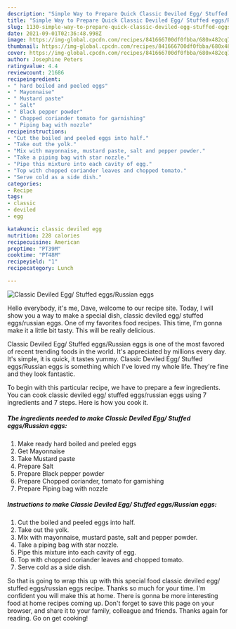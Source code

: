 ```yaml
---
description: "Simple Way to Prepare Quick Classic Deviled Egg/ Stuffed eggs/Russian eggs"
title: "Simple Way to Prepare Quick Classic Deviled Egg/ Stuffed eggs/Russian eggs"
slug: 1130-simple-way-to-prepare-quick-classic-deviled-egg-stuffed-eggs-russian-eggs
date: 2021-09-01T02:36:48.998Z
image: https://img-global.cpcdn.com/recipes/841666700df0fbba/680x482cq70/classic-deviled-egg-stuffed-eggsrussian-eggs-recipe-main-photo.jpg
thumbnail: https://img-global.cpcdn.com/recipes/841666700df0fbba/680x482cq70/classic-deviled-egg-stuffed-eggsrussian-eggs-recipe-main-photo.jpg
cover: https://img-global.cpcdn.com/recipes/841666700df0fbba/680x482cq70/classic-deviled-egg-stuffed-eggsrussian-eggs-recipe-main-photo.jpg
author: Josephine Peters
ratingvalue: 4.4
reviewcount: 21686
recipeingredient:
- " hard boiled and peeled eggs"
- " Mayonnaise"
- " Mustard paste"
- " Salt"
- " Black pepper powder"
- " Chopped coriander tomato for garnishing"
- " Piping bag with nozzle"
recipeinstructions:
- "Cut the boiled and peeled eggs into half."
- "Take out the yolk."
- "Mix with mayonnaise, mustard paste, salt and pepper powder."
- "Take a piping bag with star nozzle."
- "Pipe this mixture into each cavity of egg."
- "Top with chopped coriander leaves and chopped tomato."
- "Serve cold as a side dish."
categories:
- Recipe
tags:
- classic
- deviled
- egg

katakunci: classic deviled egg 
nutrition: 228 calories
recipecuisine: American
preptime: "PT39M"
cooktime: "PT48M"
recipeyield: "1"
recipecategory: Lunch

---
```



![Classic Deviled Egg/ Stuffed eggs/Russian eggs](https://img-global.cpcdn.com/recipes/841666700df0fbba/680x482cq70/classic-deviled-egg-stuffed-eggsrussian-eggs-recipe-main-photo.jpg)

Hello everybody, it's me, Dave, welcome to our recipe site. Today, I will show you a way to make a special dish, classic deviled egg/ stuffed eggs/russian eggs. One of my favorites food recipes. This time, I'm gonna make it a little bit tasty. This will be really delicious.

Classic Deviled Egg/ Stuffed eggs/Russian eggs is one of the most favored of recent trending foods in the world. It's appreciated by millions every day. It's simple, it is quick, it tastes yummy. Classic Deviled Egg/ Stuffed eggs/Russian eggs is something which I've loved my whole life. They're fine and they look fantastic.




To begin with this particular recipe, we have to prepare a few ingredients. You can cook classic deviled egg/ stuffed eggs/russian eggs using 7 ingredients and 7 steps. Here is how you cook it.

<!--inarticleads1-->

##### The ingredients needed to make Classic Deviled Egg/ Stuffed eggs/Russian eggs:

1. Make ready  hard boiled and peeled eggs
1. Get  Mayonnaise
1. Take  Mustard paste
1. Prepare  Salt
1. Prepare  Black pepper powder
1. Prepare  Chopped coriander, tomato for garnishing
1. Prepare  Piping bag with nozzle




<!--inarticleads2-->

##### Instructions to make Classic Deviled Egg/ Stuffed eggs/Russian eggs:

1. Cut the boiled and peeled eggs into half.
1. Take out the yolk.
1. Mix with mayonnaise, mustard paste, salt and pepper powder.
1. Take a piping bag with star nozzle.
1. Pipe this mixture into each cavity of egg.
1. Top with chopped coriander leaves and chopped tomato.
1. Serve cold as a side dish.




So that is going to wrap this up with this special food classic deviled egg/ stuffed eggs/russian eggs recipe. Thanks so much for your time. I'm confident you will make this at home. There is gonna be more interesting food at home recipes coming up. Don't forget to save this page on your browser, and share it to your family, colleague and friends. Thanks again for reading. Go on get cooking!
